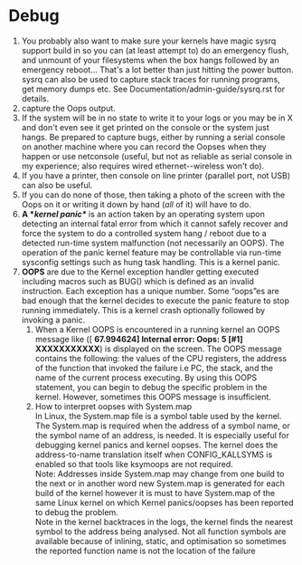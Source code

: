 # Debug

1. You probably also want to make sure your kernels have magic sysrq support build in so you can (at least attempt to) do an emergency flush, and unmount of your filesystems when the box hangs followed by an emergency reboot... That's a lot better than just hitting the power button. sysrq can also be used to capture stack traces for running programs, get memory dumps etc. See Documentation/admin-guide/sysrq.rst for details.
2. capture the Oops output.
3. If the system will be in no state to write it to your logs or you may be in X and don't even see it get printed on the console or the system just hangs. Be prepared to capture bugs, either by running a serial console on another machine where you can record the Oopses when they happen or use netconsole (useful, but not as reliable as serial console in my experience; also requires wired ethernet--wireless won't do).
4. If you have a printer, then console on line printer (parallel port, not USB) can also be useful.
5. If you can do none of those, then taking a photo of the screen with the Oops on it or writing it down by hand (_all_ of it) will have to do.
6. **A \***_**kernel panic\***_ is an action taken by an operating system upon detecting an internal fatal error from which it cannot safely recover and force the system to do a controlled system hang / reboot due to a detected run-time system malfunction (not necessarily an OOPS). The operation of the panic kernel feature may be controllable via run-time sysconfig settings such as hung task handling. This is a kernel panic.
7. **OOPS** are due to the Kernel exception handler getting executed including macros such as BUG() which is defined as an invalid instruction. Each exception has a unique number. Some “oops”es are bad enough that the kernel decides to execute the panic feature to stop running immediately. This is a kernel crash optionally followed by invoking a panic.
   1. When a Kernel OOPS is encountered in a running kernel an OOPS message like (\[ **67.994624] Internal error: Oops: 5 \[#1] XXXXXXXXXXX**) is displayed on the screen. The OOPS message contains the following: the values of the CPU registers, the address of the function that invoked the failure i.e PC, the stack, and the name of the current process executing. By using this OOPS statement, you can begin to debug the specific problem in the kernel. However, sometimes this OOPS message is insufficient.
   2. How to interpret oopses with System.map\
      In Linux, the System.map file is a symbol table used by the kernel.\
      The System.map is required when the address of a symbol name, or the symbol name of an address, is needed. It is especially useful for debugging kernel panics and kernel oopses. The kernel does the address-to-name translation itself when CONFIG\_KALLSYMS is enabled so that tools like ksymoops are not required.\
      Note: Addresses inside System.map may change from one build to the next or in another word new System.map is generated for each build of the kernel however it is must to have System.map of the same Linux kernel on which Kernel panics/oopses has been reported to debug the problem.\
      Note in the kernel backtraces in the logs, the kernel finds the nearest symbol to the address being analysed. Not all function symbols are available because of inlining, static, and optimisation so sometimes the reported function name is not the location of the failure
